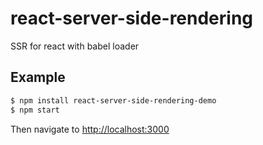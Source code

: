 # react-server-side-rendering
SSR for react with babel loader

Example
-------

```sh
$ npm install react-server-side-rendering-demo
$ npm start
```

Then navigate to [http://localhost:3000](http://localhost:8082)
